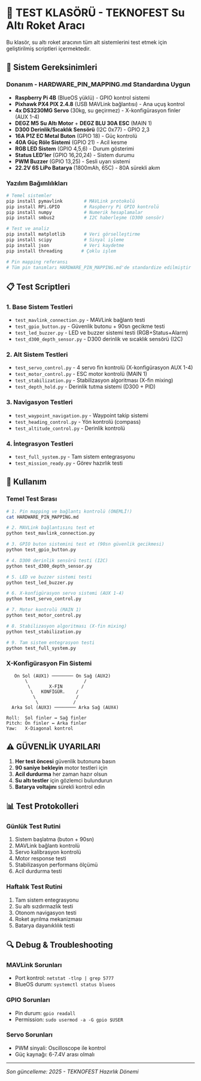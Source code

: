 # 🧪 TEST KLASÖRÜ - TEKNOFEST Su Altı Roket Aracı

Bu klasör, su altı roket aracının tüm alt sistemlerini test etmek için geliştirilmiş scriptleri içermektedir.

## 🔧 Sistem Gereksinimleri

### Donanım - HARDWARE_PIN_MAPPING.md Standardına Uygun
- **Raspberry Pi 4B** (BlueOS yüklü) - GPIO kontrol sistemi
- **Pixhawk PX4 PIX 2.4.8** (USB MAVLink bağlantısı) - Ana uçuş kontrol
- **4x DS3230MG Servo** (30kg, su geçirmez) - X-konfigürasyon finler (AUX 1-4)  
- **DEGZ M5 Su Altı Motor** + **DEGZ BLU 30A ESC** (MAIN 1)
- **D300 Derinlik/Sıcaklık Sensörü** (I2C 0x77) - GPIO 2,3
- **16A P1Z EC Metal Buton** (GPIO 18) - Güç kontrolü
- **40A Güç Röle Sistemi** (GPIO 21) - Acil kesme
- **RGB LED Sistem** (GPIO 4,5,6) - Durum gösterimi  
- **Status LED'ler** (GPIO 16,20,24) - Sistem durumu
- **PWM Buzzer** (GPIO 13,25) - Sesli uyarı sistemi
- **22.2V 6S LiPo Batarya** (1800mAh, 65C) - 80A sürekli akım

### Yazılım Bağımlılıkları
```bash
# Temel sistemler
pip install pymavlink        # MAVLink protokolü
pip install RPi.GPIO         # Raspberry Pi GPIO kontrolü
pip install numpy            # Numerik hesaplamalar
pip install smbus2           # I2C haberleşme (D300 sensör)

# Test ve analiz
pip install matplotlib       # Veri görselleştirme
pip install scipy            # Sinyal işleme
pip install json             # Veri kaydetme
pip install threading       # Çoklu işlem

# Pin mapping referansı
# Tüm pin tanımları HARDWARE_PIN_MAPPING.md'de standardize edilmiştir
```

## 📋 Test Scriptleri

### 1. Base Sistem Testleri
- `test_mavlink_connection.py` - MAVLink bağlantı testi
- `test_gpio_button.py` - Güvenlik butonu + 90sn gecikme testi
- `test_led_buzzer.py` - LED ve buzzer sistemi testi (RGB+Status+Alarm)
- `test_d300_depth_sensor.py` - D300 derinlik ve sıcaklık sensörü (I2C)

### 2. Alt Sistem Testleri
- `test_servo_control.py` - 4 servo fin kontrolü (X-konfigürasyon AUX 1-4)
- `test_motor_control.py` - ESC motor kontrolü (MAIN 1)
- `test_stabilization.py` - Stabilizasyon algoritması (X-fin mixing)
- `test_depth_hold.py` - Derinlik tutma sistemi (D300 + PID)

### 3. Navigasyon Testleri
- `test_waypoint_navigation.py` - Waypoint takip sistemi
- `test_heading_control.py` - Yön kontrolü (compass)  
- `test_altitude_control.py` - Derinlik kontrolü

### 4. İntegrasyon Testleri
- `test_full_system.py` - Tam sistem entegrasyonu
- `test_mission_ready.py` - Görev hazırlık testi

## 🚀 Kullanım

### Temel Test Sırası
```bash
# 1. Pin mapping ve bağlantı kontrolü (ÖNEMLİ!)
cat HARDWARE_PIN_MAPPING.md

# 2. MAVLink bağlantısını test et
python test_mavlink_connection.py

# 3. GPIO buton sistemini test et (90sn güvenlik gecikmesi)  
python test_gpio_button.py

# 4. D300 derinlik sensörü testi (I2C)
python test_d300_depth_sensor.py

# 5. LED ve buzzer sistemi testi  
python test_led_buzzer.py

# 6. X-konfigürasyon servo sistemi (AUX 1-4)
python test_servo_control.py

# 7. Motor kontrolü (MAIN 1)
python test_motor_control.py

# 8. Stabilizasyon algoritması (X-fin mixing)
python test_stabilization.py

# 9. Tam sistem entegrasyon testi
python test_full_system.py
```

### X-Konfigürasyon Fin Sistemi
```
   Ön Sol (AUX1) ──────── Ön Sağ (AUX2)
       \                     /
        \       X-FIN       /
         \   KONFİGÜR.    /
          \               /
           \             /
  Arka Sol (AUX3) ──────── Arka Sağ (AUX4)

Roll:  Sol finler ↔ Sağ finler  
Pitch: Ön finler ↔ Arka finler
Yaw:   X-Diagonal kontrol
```

## ⚠️ GÜVENLİK UYARILARI

1. **Her test öncesi** güvenlik butonuna basın
2. **90 saniye bekleyin** motor testleri için
3. **Acil durdurma** her zaman hazır olsun
4. **Su altı testler** için gözlemci bulundurun
5. **Batarya voltajını** sürekli kontrol edin

## 📊 Test Protokolleri

### Günlük Test Rutini
1. Sistem başlatma (buton + 90sn)
2. MAVLink bağlantı kontrolü
3. Servo kalibrasyon kontrolü
4. Motor response testi
5. Stabilizasyon performans ölçümü
6. Acil durdurma testi

### Haftalık Test Rutini  
1. Tam sistem entegrasyonu
2. Su altı sızdırmazlık testi
3. Otonom navigasyon testi
4. Roket ayrılma mekanizması
5. Batarya dayanıklılık testi

## 🔍 Debug & Troubleshooting

### MAVLink Sorunları
- Port kontrol: `netstat -tlnp | grep 5777`
- BlueOS durum: `systemctl status blueos`

### GPIO Sorunları
- Pin durum: `gpio readall`
- Permission: `sudo usermod -a -G gpio $USER`

### Servo Sorunları
- PWM sinyali: Oscilloscope ile kontrol
- Güç kaynağı: 6-7.4V arası olmalı

---
*Son güncelleme: 2025 - TEKNOFEST Hazırlık Dönemі* 